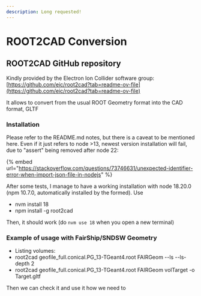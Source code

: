 ```yaml
---
description: Long requested!
---
```


# ROOT2CAD Conversion



## ROOT2CAD GitHub repository

Kindly provided by the Electron Ion Collider software group: [https://github.com/eic/root2cad?tab=readme-ov-file](https://github.com/eic/root2cad?tab=readme-ov-file)

It allows to convert from the usual ROOT Geometry format into the CAD format, GLTF

### Installation

Please refer to the README.md notes, but there is a caveat to be mentioned here. Even if it just refers to node >13, newest version installation will fail, due to "assert" being removed after node 22:

{% embed url="https://stackoverflow.com/questions/73746631/unexpected-identifier-error-when-import-json-file-in-nodejs" %}

After some tests, I manage to have a working installation with node 18.20.0 (npm 10.7.0, automatically installed by the formed). Use

* nvm install 18
*   npm install -g root2cad



Then, it should work (do `nvm use 18` when you open a new terminal)

### Example of usage with FairShip/SNDSW Geometry

* Listing volumes:
* root2cad geofile\_full.conical.PG\_13-TGeant4.root FAIRGeom --ls --ls-depth 2
* root2cad geofile\_full.conical.PG\_13-TGeant4.root FAIRGeom volTarget -o Target.gltf

Then we can check it and use it how we need to
